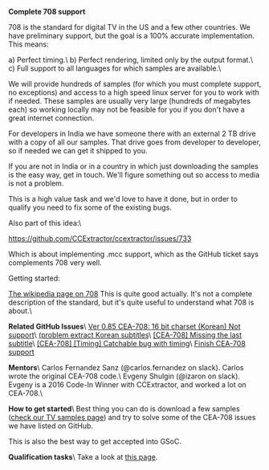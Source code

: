 **Complete 708 support**

708 is the standard for digital TV in the US and a few other countries. We have preliminary support, but the goal is a 100% accurate implementation. This means:

a) Perfect timing.\\
b) Perfect rendering, limited only by the output format.\\
c) Full support to all languages for which samples are available.\\

We will provide hundreds of samples (for which you must complete support, no exceptions) and access to a high speed linux server for you to work with if needed. These samples are usually very large (hundreds of megabytes each) so working locally may not be feasible for you if you don't have a great internet connection.

For developers in India we have someone there with an external 2 TB drive with a copy of all our samples. That drive goes from developer to developer, so if needed we can get it shipped to you.

If you are not in India or in a country in which just downloading the samples is the easy way, get in touch. We'll figure something out so access to media is not a problem.

This is a high value task and we'd love to have it done, but in order to qualify you need to fix some of the existing bugs.

Also part of this idea:\\ 

https://github.com/CCExtractor/ccextractor/issues/733

Which is about implementing .mcc support, which as the GitHub ticket says complements 708 very well.

Getting started: 

[The wikipedia page on 708](https://en.wikipedia.org/wiki/CEA-708) This is quite good actually. It's not a complete description of the standard, but it's quite useful to understand what 708 is about.\\

__**Related GitHub Issues**__\\
[Ver 0.85 CEA-708: 16 bit charset (Korean) Not support](https://github.com/CCExtractor/ccextractor/issues/690)\\
[(problem extract Korean subtitles](https://github.com/CCExtractor/ccextractor/issues/677)\\
[[CEA-708] Missing the last subtitle](https://github.com/CCExtractor/ccextractor/issues/646)\\
[[CEA-708] [Timing] Catchable bug with timing](https://github.com/CCExtractor/ccextractor/issues/641)\\
[Finish CEA-708 support](https://github.com/CCExtractor/ccextractor/issues/3)

__**Mentors**__\\
Carlos Fernandez Sanz (@carlos.fernandez on slack). Carlos wrote the original CEA-708 code.\\
Evgeny Shulgin (@izaron on slack). Evgeny is a 2016 Code-In Winner with CCExtractor, and worked a lot on CEA-708.\\

__**How to get started**__\\
Best thing you can do is download a few samples ([check our TV samples page](public/general/tvsamples)) and try to solve some of the CEA-708 issues we have listed on GitHub.

This is also the best way to get accepted into GSoC.

**Qualification tasks**\\
Take a look at [this page](https://ccextractor.org/public/gsoc/takehome).


